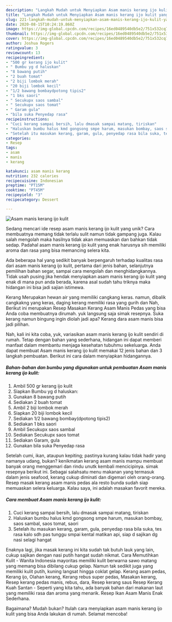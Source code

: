```yaml
---
description: "Langkah Mudah untuk Menyiapkan Asam manis kerang ijo kulit yang Enak"
title: "Langkah Mudah untuk Menyiapkan Asam manis kerang ijo kulit yang Enak"
slug: 221-langkah-mudah-untuk-menyiapkan-asam-manis-kerang-ijo-kulit-yang-enak
date: 2020-08-15T10:24:19.860Z
image: https://img-global.cpcdn.com/recipes/16ed0489540db5e2/751x532cq70/asam-manis-kerang-ijo-kulit-foto-resep-utama.jpg
thumbnail: https://img-global.cpcdn.com/recipes/16ed0489540db5e2/751x532cq70/asam-manis-kerang-ijo-kulit-foto-resep-utama.jpg
cover: https://img-global.cpcdn.com/recipes/16ed0489540db5e2/751x532cq70/asam-manis-kerang-ijo-kulit-foto-resep-utama.jpg
author: Joshua Rogers
ratingvalue: 3
reviewcount: 13
recipeingredient:
- "500 gr kerang ijo kulit"
- " Bumbu yg d haluskan"
- "8 bawang putih"
- "2 buah tomat"
- "2 biji lombok merah"
- "20 biji lombok kecil"
- "1/2 bawang bombaydpotong tipis2"
- "1 bks saori"
- " Secukupx saos sambal"
- " Secukupx saos tomat"
- " Garam gula"
- "bila suka Penyedap rasa"
recipeinstructions:
- "Cuci kerang sampai bersih, lalu dmasak sampai matang, tiriskan"
- "Haluskan bumbu halus kmd gongsong smpe harum, masukan bombay, saos sambal, saos tomat, saori"
- "Setelah itu masukan kerang, garam, gula, penyedap rasa bila suka, tes rasa kalo sdh pas tunggu smpai kental matikan api, siap d sajikan dg nasi selagi hangat"
categories:
- Resep
tags:
- asam
- manis
- kerang

katakunci: asam manis kerang 
nutrition: 232 calories
recipecuisine: Indonesian
preptime: "PT15M"
cooktime: "PT45M"
recipeyield: "3"
recipecategory: Dessert

---
```



![Asam manis kerang ijo kulit](https://img-global.cpcdn.com/recipes/16ed0489540db5e2/751x532cq70/asam-manis-kerang-ijo-kulit-foto-resep-utama.jpg)

Sedang mencari ide resep asam manis kerang ijo kulit yang unik? Cara membuatnya memang tidak terlalu sulit namun tidak gampang juga. Kalau salah mengolah maka hasilnya tidak akan memuaskan dan bahkan tidak sedap. Padahal asam manis kerang ijo kulit yang enak harusnya sih memiliki aroma dan rasa yang bisa memancing selera kita.

Ada beberapa hal yang sedikit banyak berpengaruh terhadap kualitas rasa dari asam manis kerang ijo kulit, pertama dari jenis bahan, selanjutnya pemilihan bahan segar, sampai cara mengolah dan menghidangkannya. Tidak usah pusing jika hendak menyiapkan asam manis kerang ijo kulit yang enak di mana pun anda berada, karena asal sudah tahu triknya maka hidangan ini bisa jadi sajian istimewa.

Kerang Merupakan hewan air yang memiliki cangkang keras. namun, dibalik cangkakng yang keras, daging kerang memiliki rasa yang gurih dan Nah, Berikut ini merupakan Resep Masakan Kerang Asam Manis Pedas yang bisa Anda coba membuatnya dirumah. yuk langsung saja simak resepnya. Suka kerang namun bingung ingin diolah jadi apa? Kerang dara asam manis bisa jadi pilihan.


Nah, kali ini kita coba, yuk, variasikan asam manis kerang ijo kulit sendiri di rumah. Tetap dengan bahan yang sederhana, hidangan ini dapat memberi manfaat dalam membantu menjaga kesehatan tubuhmu sekeluarga. Anda dapat membuat Asam manis kerang ijo kulit memakai 12 jenis bahan dan 3 langkah pembuatan. Berikut ini cara dalam menyiapkan hidangannya.

<!--inarticleads1-->

##### Bahan-bahan dan bumbu yang digunakan untuk pembuatan Asam manis kerang ijo kulit:

1. Ambil 500 gr kerang ijo kulit
1. Siapkan  Bumbu yg d haluskan:
1. Gunakan 8 bawang putih
1. Sediakan 2 buah tomat
1. Ambil 2 biji lombok merah
1. Siapkan 20 biji lombok kecil
1. Sediakan 1/2 bawang bombay(dpotong tipis2)
1. Sediakan 1 bks saori
1. Ambil  Secukupx saos sambal
1. Sediakan  Secukupx saos tomat
1. Sediakan  Garam, gula
1. Gunakan bila suka Penyedap rasa


Setelah cumi, ikan, ataupun kepiting; pastinya kurang kalau tidak hadir yang namanya udang, bukan? kenikmatan kerang asam manis mampu membuat banyak orang menggemari dan rindu unutk kembali mencicipinya. simak resepnya berikut ini. Sebagai salahsatu menu makanan yang termasuk dalam jenis seafood, kerang cukup diminati dan digemari oleh orang-orang. Resep masak kerang asam manis pedas ala resto bunda sudah siap memuaskan selera keluarga. Kalau saya, ini adalah masakan favorit mereka. 

<!--inarticleads2-->

##### Cara membuat Asam manis kerang ijo kulit:

1. Cuci kerang sampai bersih, lalu dmasak sampai matang, tiriskan
1. Haluskan bumbu halus kmd gongsong smpe harum, masukan bombay, saos sambal, saos tomat, saori
1. Setelah itu masukan kerang, garam, gula, penyedap rasa bila suka, tes rasa kalo sdh pas tunggu smpai kental matikan api, siap d sajikan dg nasi selagi hangat


Enaknya lagi, jika masak kerang ini kita sudah tak butuh lauk yang lain, cukup sajikan dengan nasi putih hangat sudah nikmat. Cara Memutihkan Kulit - Wanita Indonesia mayoritas memiliki kulit berwarna sawo matang yang memang bisa dibilang cukup gelap. Namun tak sedikit juga yang memiliki kulit putih, kuning langsat hingga coklat gelap. Kerang asam pedas, Kerang ijo, Olahan kerang, Kerang rebus super pedas, Masakan kerang, Resep kerang pedas manis, rebus, dara, Resep kerang saus Resep Kerang Kuah Santan - Seperti yang kita tahu, ada banyak bahan dari makanan laut yang memiliki rasa dan aroma yang menarik. Resep Ikan Asam Manis Enak Sederhana. 

Bagaimana? Mudah bukan? Itulah cara menyiapkan asam manis kerang ijo kulit yang bisa Anda lakukan di rumah. Selamat mencoba!
